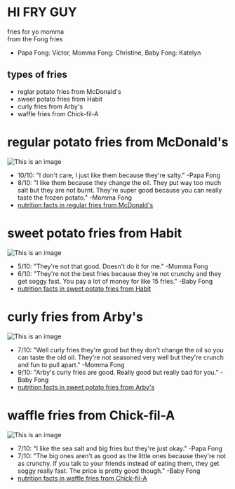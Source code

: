 # HI FRY GUY
fries for yo momma  
from the Fong fries
- Papa Fong: Victor, Momma Fong: Christine, Baby Fong: Katelyn 
## types of fries
- reglar potato fries from McDonald's
- sweet potato fries from Habit
- curly fries from Arby's
- waffle fries from Chick-fil-A
# regular potato fries from McDonald's
![This is an image](https://www.columbusonthecheap.com/lotc-cms/wp-content/uploads/2020/05/mcdonalds-fries.jpg)
- 10/10: "I don't care, I just like them because they're salty." -Papa Fong
- 8/10: "I like them because they change the oil. They put way too much salt but they are not burnt. They're super good because you can really taste the frozen potato." -Momma Fong
- [nutrition facts in regular fries from McDonald's](https://fastfoodnutrition.org/mcdonalds/french-fries/medium)
# sweet potato fries from Habit
![This is an image](https://images.hive.blog/p/8e3Q7SiAwyhshZBRJkaZPzAwXAxfYHS4L1WQmU3b21guKXfBN9AYQ8T8LbLXhFt4tNrgEAujprdYhoDS6ywDkaZwjt7wmmVYHvaR7R8M6sKvZafzxa8RTEVLQJT4xyt54i5Dnmei327fsPBmYH5b2uBCa818mN6uoEuJdjGuj1UiYJjjcSCUcxbA2R81G4DTCUNqACAv7hi8341QdJoJCVeFiPPU1ssYesQ7YVnnWXeiNeNMF1/?format=match&height=700&mode=fit)
- 5/10: "They're not that good. Doesn't do it for me." -Momma Fong
- 6/10: "They're not the best fries because they're not crunchy and they get soggy fast. You pay a lot of money for like 15 fries." -Baby Fong
- [nutrition facts in sweet potato fries from Habit](https://fastfoodnutrition.org/habit/sweet-potato-fries)
# curly fries from Arby's
![This is an image](https://encrypted-tbn0.gstatic.com/images?q=tbn:ANd9GcRLH50anxI9kjDXwF_W5j0qMJFOX6LU19UvZw&usqp=CAU)
- 7/10: "Well curly fries they're good but they don't change the oil so you can taste the old oil. They're not seasoned very well but they're crunch and fun to pull apart." -Momma Fong
- 9/10: "Arby's curly fries are good. Really good but really bad for you." -Baby Fong
- [nutrition facts in sweet potato fries from Arby's](https://fastfoodnutrition.org/arbys/curly-fries/medium)
# waffle fries from Chick-fil-A
![This is an image](https://encrypted-tbn0.gstatic.com/images?q=tbn:ANd9GcSll1FmYKRaZ8x6suu2a7hlEWlEFBCAIbJA9Q&usqp=CAU)
- 7/10: "I like the sea salt and big fries but they're just okay." -Papa Fong
- 7/10: "The big ones aren't as good as the little ones because they're not as crunchy. If you talk to your friends instead of eating them, they get soggy really fast. The price is pretty good though." -Baby Fong
- [nutrition facts in waffle fries from Chick-fil-A](https://fastfoodnutrition.org/chick-fil-a/waffle-fries-small/medium)
